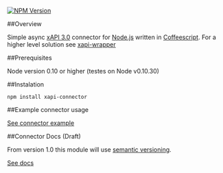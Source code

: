 [![NPM Version](https://img.shields.io/npm/v/xapi-connector.svg?style=flat)](https://www.npmjs.org/package/xapi-connector)

##Overview

Simple async [xAPI 3.0](http://developers.xstore.pro/) connector for [Node.js](http://nodejs.org/) written in [Coffeescript](http://coffeescript.org/).
For a higher level solution see [xapi-wrapper](https://github.com/pgorzelany/xapi-wrapper)

##Prerequisites

Node version 0.10 or higher (testes on Node v0.10.30)

##Instalation

`npm install xapi-connector`

##Example connector usage

[See connector example](src/connector-example.litcoffee)

##Connector Docs (Draft)

From version 1.0 this module will use [semantic versioning](http://semver.org/).

[See docs](docs/docs.md)
